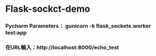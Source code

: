 # Flask-sockct-demo

### Pycharm Parameters： gunicorn -k flask_sockets.worker test:app

### 在URL輸入：http://localhost:8000/echo_test